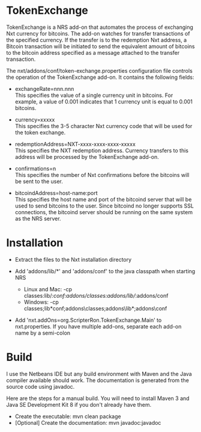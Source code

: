 TokenExchange
=============

TokenExchange is a NRS add-on that automates the process of exchanging Nxt currency for bitcoins.  The add-on watches for transfer transactions of the specified currency.  If the transfer is to the redemption Nxt address, a Bitcoin transaction will be initiated to send the equivalent amount of bitcoins to the bitcoin address specified as a message attached to the transfer transaction.

The nxt/addons/conf/token-exchange.properties configuration file controls the operation of the TokenExchange add-on.  It contains the following fields:    
- exchangeRate=nnn.nnn    
    This specifies the value of a single currency unit in bitcoins.  For example, a value of 0.001 indicates that 1 currency unit is equal to 0.001 bitcoins.
 
- currency=xxxxx    
    This specifies the 3-5 character Nxt currency code that will be used for the token exchange.

- redemptionAddress=NXT-xxxx-xxxx-xxxx-xxxxx    
    This specifies the NXT redemption address.  Currency transfers to this address will be processed by the TokenExchange add-on.
    
- confirmations=n    
    This specifies the number of Nxt confirmations before the bitcoins will be sent to the user.
    
- bitcoindAddress=host-name:port    
    This specifies the host name and port of the bitcoind server that will be used to send bitcoins to the user.  Since bitcoind no longer supports SSL connections, the bitcoind server should be running on the same system as the NRS server.

    
Installation
============

- Extract the files to the Nxt installation directory    

- Add 'addons/lib/*' and 'addons/conf' to the java classpath when starting NRS    
    - Linux and Mac: -cp classes:lib/*:conf:addons/classes:addons/lib/*:addons/conf    
    - Windows: -cp classes;lib\*conf;addons\classes;addons\lib\*;addons\conf    

- Add 'nxt.addOns=org.ScripterRon.TokenExchange.Main' to nxt.properties. If you have multiple add-ons, separate each add-on name by a semi-colon

    
Build
=====

I use the Netbeans IDE but any build environment with Maven and the Java compiler available should work.  The documentation is generated from the source code using javadoc.

Here are the steps for a manual build.  You will need to install Maven 3 and Java SE Development Kit 8 if you don't already have them.

  - Create the executable: mvn clean package    
  - [Optional] Create the documentation: mvn javadoc:javadoc    
